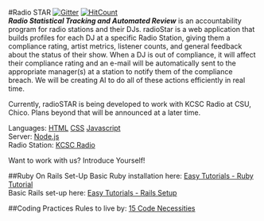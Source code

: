 #Radio STAR
[![Gitter](https://badges.gitter.im/Join%20Chat.svg)](https://gitter.im/ChicoState/radioSTAR?utm_source=badge&utm_medium=badge&utm_campaign=pr-badge)
[![HitCount](https://hitt.herokuapp.com/ChicoState/radioSTAR.svg)](https://github.com/ChicoState/radioSTAR)  
**_Radio Statistical Tracking and Automated Review_** is an accountability program for radio stations and their DJs.  radioStar is a web application that builds profiles for each DJ at a specific Radio Station, giving them a compliance rating, artist metrics, listener counts, and general feedback about the status of their show. When a DJ is out of compliance, it will affect their compliance rating and an e-mail will be automatically sent to the appropriate manager(s) at a station to notify them of the compliance breach. We will be creating AI to do all of these actions efficiently in real time.


Currently, radioSTAR is being developed to work with KCSC Radio at CSU, Chico. Plans beyond that will be announced at a later time.  

Languages: [HTML](https://en.wikipedia.org/wiki/HTML) [CSS](https://en.wikipedia.org/wiki/Cascading_Style_Sheets) [Javascript](https://en.wikipedia.org/wiki/JavaScript)  
Server: [Node.js](https://www.rubyonrails.org/)  
Radio Station: [KCSC Radio](http://kcscradio.com/)  


Want to work with us? Introduce Yourself!  

##Ruby On Rails Set-Up
Basic Ruby installation here: [Easy Tutorials - Ruby Tutorial](https://github.com/EasyTutorials/Ruby-Basics)  
Basic Rails set-up here: [Easy Tutorials - Rails Setup](https://github.com/EasyTutorials/Rails-Install)  


##Coding Practices
Rules to live by: [15 Code Necessities](http://code.tutsplus.com/tutorials/top-15-best-practices-for-writing-super-readable-code--net-8118)
